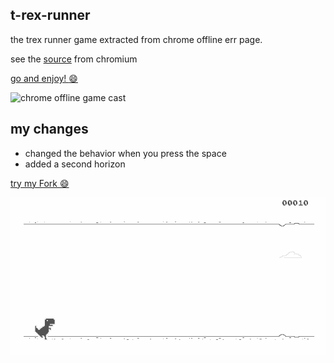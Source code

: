 ## t-rex-runner

the trex runner game extracted from chrome offline err page.

see the [source](https://cs.chromium.org/chromium/src/components/neterror/resources/offline.js?q=t-rex+package:%5Echromium$&dr=C&l=7) from chromium


[go and enjoy! :smile: ](http://wayou.github.io/t-rex-runner/)

![chrome offline game cast](assets/screenshot.gif)

## my changes

* changed the behavior when you press the space
* added a second horizon

[try my Fork :smile: ](https://gloomylordtest.github.io/)

![chrome offline game cast](/Trex.gif)





